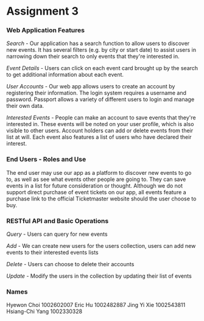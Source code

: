 # Assignment 3
### Web Application Features
*Search* - Our application has a search function to allow users to discover new events. It has several filters (e.g. by city or start date) to assist users in narrowing down their search to only events that they're interested in.

*Event Details* - Users can click on each event card brought up by the search to get additional information about each event.

*User Accounts* -
Our web app allows users to create an account by registering their information. The login system requires a username and password. Passport allows a variety of different users to login and manage their own data.

*Interested Events* - People can make an account to save events that they're interested in. These events will be noted on your user profile, which is also visible to other users. Account holders can add or delete events from their list at will. Each event also features a list of users who have declared their interest.

### End Users - Roles and Use
The end user may use our app as a platform to discover new events to go to, as well as see what events other people are going to. They can save events in a list for future consideration or thought. Although we do not support direct purchase of event tickets on our app, all events feature a purchase link to the official Ticketmaster website should the user choose to buy.

### RESTful API and Basic Operations
*Query* - Users can query for new events

*Add* - We can create new users for the users collection, users can add new events to their interested events lists

*Delete* - Users can choose to delete their accounts

*Update* - Modify the users in the collection by updating their list of events


### Names
Hyewon Choi 1002602007
Eric Hu 1002482887
Jing Yi Xie 1002543811
Hsiang-Chi Yang 1002330328
